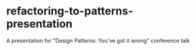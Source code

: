 # refactoring-to-patterns-presentation
A presentation for "Design Patterns: You've got it wrong" conference talk
